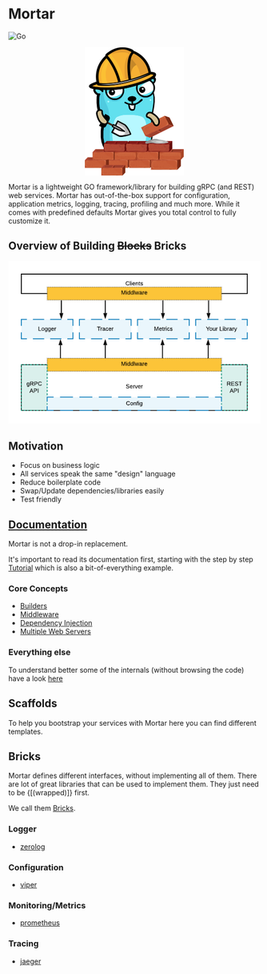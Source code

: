 # Mortar

![Go](https://github.com/go-masonry/mortar/workflows/Go/badge.svg)

<p align="center">
    <img src=wiki/logo.svg align="center" height=256>
</p>

Mortar is a lightweight GO framework/library for building gRPC (and REST) web services.
Mortar has out-of-the-box support for configuration, application metrics, logging, tracing, profiling and much more.
While it comes with predefined defaults Mortar gives you total control to fully customize it.

## Overview of Building ~~Blocks~~ Bricks

![Diagram](wiki/diagram.png)

## Motivation

- Focus on business logic
- All services speak the same "design" language
- Reduce boilerplate code
- Swap/Update dependencies/libraries easily
- Test friendly

## [Documentation](https://github.com/go-masonry/tutorial)

Mortar is not a drop-in replacement.

It's important to read its documentation first, starting with the step by step [Tutorial](https://github.com/go-masonry/tutorial) which is also a bit-of-everything example.

### Core Concepts

- [Builders](wiki/builder.md)
- [Middleware](wiki/middleware.md)
- [Dependency Injection](wiki/di.md)
- [Multiple Web Servers](wiki/multiweb.md)

### Everything else

To understand better some of the internals (without browsing the code) have a look [here](wiki/features.md)

## Scaffolds

To help you bootstrap your services with Mortar here you can find different templates.

## Bricks

Mortar defines different interfaces, without implementing all of them.
There are lot of great libraries that can be used to implement them.
They just need to be {[(wrapped)]} first.

We call them [Bricks](wiki/bricks.md).

### Logger

- [zerolog](https://github.com/go-masonry/bzerolog)

### Configuration

- [viper](https://github.com/go-masonry/bviper)

### Monitoring/Metrics

- [prometheus](https://github.com/go-masonry/bprometheus)

### Tracing

- [jaeger](https://github.com/go-masonry/bjaeger)  
